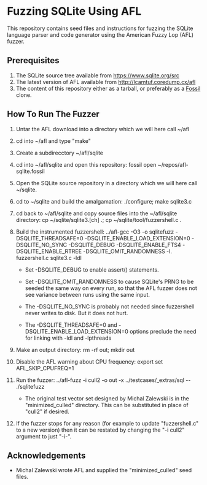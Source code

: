 # Fuzzing SQLite Using AFL

This repository contains seed files and instructions for fuzzing the
SQLite language parser and code generator using the
American Fuzzy Lop (AFL) fuzzer.

## Prerequisites

  1.  The SQLite source tree available from <https://www.sqlite.org/src>
  2.  The latest version of AFL available from <http://lcamtuf.coredump.cx/afl>
  3.  The content of this repository either as a tarball, or preferably as
      a [Fossil](https://www.fossil-scm.org/) clone.

## How To Run The Fuzzer

  1.  Untar the AFL download into a directory which we will here call ~/afl

  2.  cd into ~/afl and type "make"

  3.  Create a subdirecctory ~/afl/sqlite

  4.  cd into ~/afl/sqlite and open this repository:
      fossil open ~/repos/afl-sqlite.fossil

  5.  Open the SQLite source repository in a directory which we will here
      call ~/sqlite.

  6.  cd to ~/sqlite and build the amalgamation:
      ./configure; make sqlite3.c

  7.  cd back to ~/afl/sqlite and copy source files into the ~/afl/sqlite
      directory:  cp ~/sqlite/sqlite3.[ch] .; cp ~/sqlite/tool/fuzzershell.c .

  8.  Build the instrumented fuzzershell:
      ../afl-gcc -O3 -o sqlitefuzz -DSQLITE\_THREADSAFE=0 -DSQLITE\_ENABLE\_LOAD\_EXTENSION=0 -DSQLITE\_NO\_SYNC -DSQLITE\_DEBUG -DSQLITE\_ENABLE\_FTS4 -DSQLITE\_ENABLE\_RTREE -DSQLITE\_OMIT\_RANDOMNESS -I. fuzzershell.c sqlite3.c -ldl

      -  Set -DSQLITE\_DEBUG to enable assert() statements.

      -  Set -DSQLITE\_OMIT\_RANDOMNESS to cause SQLite's PRNG to be seeded the
         same way on every run, so that the AFL fuzzer does not see variance
         between runs using the same input.

      -  The -DSQLITE\_NO\_SYNC is probably not needed since fuzzershell never
         writes to disk.  But it does not hurt.

      -  The -DSQLITE\_THREADSAFE=0 and -DSQLITE\_ENABLE\_LOAD\_EXTENSION=0
         options preclude the need for linking with -ldl and -lpthreads

  9.  Make an output directory:  rm -rf out; mkdir out

  10.  Disable the AFL warning about CPU frequency:
       export set AFL\_SKIP\_CPUFREQ=1

  11.  Run the fuzzer:
       ../afl-fuzz -i cull2 -o out -x ../testcases/\_extras/sql -- ./sqlitefuzz

       -  The original test vector set designed by Michal Zalewski is in the
          "minimized\_culled" directory.  This can be substituted in place
          of "cull2" if desired.

  12.  If the fuzzer stops for any reason (for example to update
       "fuzzershell.c" to a new version) then it can be restated by changing
       the "-i cull2" argument to just "-i-".

## Acknowledgements

  *  Michal Zalewski wrote AFL and supplied the "minimized\_culled" seed files.
